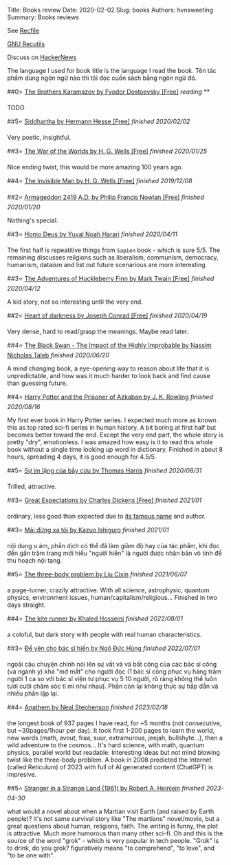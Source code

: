 Title: Books review
Date: 2020-02-02
Slug: books
Authors: hvnsweeting
Summary: Books reviews

See [Recfile]({attach}books.rec)

[GNU Recutils](https://www.gnu.org/software/recutils/manual/recutils.html#Top)

Discuss on [HackerNews](https://news.ycombinator.com/item?id=22153665)

The language I used for book title is the language I read the book.
Tên tác phẩm dùng ngôn ngữ nào thì tôi đọc cuốn sách bằng ngôn ngữ đó.


##0⭐ [The Brothers Karamazov by Fyodor Dostoevsky [Free]](https://standardebooks.org/ebooks/fyodor-dostoevsky/the-brothers-karamazov/constance-garnett)
*reading* **

TODO

##5⭐ [Siddhartha by Hermann Hesse [Free]](https://standardebooks.org/ebooks/hermann-hesse/siddhartha/gunther-olesch_anke-dreher_amy-coulter_stefan-langer_semyon-chaichenets)
*finished* *2020/02/02*

Very poetic, insightful.

##3⭐ [The War of the Worlds by H. G. Wells [Free]](https://standardebooks.org/ebooks/h-g-wells/the-war-of-the-worlds)
*finished* *2020/01/25*

Nice ending twist, this would be more amazing 100 years ago.

##4⭐ [The Invisible Man by H. G. Wells [Free]](https://standardebooks.org/ebooks/h-g-wells/the-invisible-man)
*finished* *2019/12/08*



##2⭐ [Armageddon 2419 A.D. by Philip Francis Nowlan [Free]](https://standardebooks.org/ebooks/philip-francis-nowlan/armageddon-2419-a-d)
*finished* *2020/01/20*

Nothing's special.

##3⭐ [Homo Deus by Yuval Noah Harari](https://en.wikipedia.org/wiki/Homo_Deus:_A_Brief_History_of_Tomorrow)
*finished* *2020/04/11*

The first half is repeatitive things from `Sapien` book - which is sure 5/5. The remaining discusses religions such as liberalism, communism, democracy, humanism, dataism and list out future scenarious are more interesting.

##3⭐ [The Adventures of Huckleberry Finn by Mark Twain [Free]](https://standardebooks.org/ebooks/mark-twain/the-adventures-of-huckleberry-finn)
*finished* *2020/04/12*

A kid story, not so interesting until the very end.

##2⭐ [Heart of darkness by Joseph Conrad [Free]](https://standardebooks.org/ebooks/joseph-conrad/heart-of-darkness)
*finished* *2020/04/19*

Very dense, hard to read/grasp the meanings. Maybe read later.

##4⭐ [The Black Swan -  The Impact of the Highly Improbable by Nassim Nicholas Taleb]()
*finished* *2020/06/20*

A mind changing book, a eye-opening way to reason about life that it is unpredictable, and how was it much harder to look back and find cause than guessing future.

##4⭐ [Harry Potter and the Prisoner of Azkaban by J. K. Rowling](https://en.wikipedia.org/wiki/Harry_Potter_and_the_Prisoner_of_Azkaban)
*finished* *2020/08/16*

My first ever book in Harry Potter series. I expected much more as known this as top rated sci-fi series in human history. A bit boring at first half but becomes better toward the end. Except the very end part, the whole story is pretty "dry", emotionless.  I was amazed how easy is it to read this whole book without a single time looking up word in dictionary. Finished in about 8 hours, spreading 4 days, it is good enough for 4.5/5.

##5⭐ [Sự im lặng của bầy cừu by Thomas Harris]()
*finished* *2020/08/31*

Trilled, attractive.

##3⭐ [Great Expectations by Charles Dickens [Free]](https://standardebooks.org/ebooks/charles-dickens/great-expectations)
*finished* *2021/01*

ordinary, less good than expected due to [its famous name](https://github.com/great-expectations/great_expectations) and author.

##3⭐ [Mãi đừng xa tôi by Kazuo Ishiguro](https://en.wikipedia.org/wiki/Never_Let_Me_Go_%28novel%29)
*finished* *2021/01*

nội dung u ám, phần dịch có thể đã làm giảm độ hay của tác phẩm, khi đọc đến gần trăm trang mới hiểu "người hiến" là người được nhân bản vô tính để thu hoạch nội tạng.

##5⭐ [The three-body problem by Liu Cixin](https://en.wikipedia.org/wiki/The_Three-Body_Problem_(novel))
*finished* *2021/06/07*

a page-turner, crazily attractive. With all science, astrophysic, quantum physics, environment issues, human/capitalism/religious... Finished in two days straight.

##4⭐ [The kite runner by Khaled Hosseini](https://en.wikipedia.org/wiki/The_Kite_Runner)
*finished* *2022/08/01*

a coloful, but dark story with people with real human characteristics.

##3⭐ [Để yên cho bác sĩ hiền by Ngô Đức Hùng](https://www.goodreads.com/book/show/39285026-y-n-cho-b-c-s-hi-n)
*finished* *2022/07/01*

ngoài câu chuyện chính nói lên sự vất vả và bất công của các bác sĩ công (và ngành y) khá "mở mắt" cho người đọc (1 bác sĩ công phục vụ hàng trăm người 1 ca so với bác sĩ viện tư phục vụ 5 10 người, rõ ràng không thể luôn tươi cười chăm sóc tỉ mỉ như nhau). Phần còn lại không thực sự hấp dẫn và nhiều phần lặp lại.

##4⭐ [Anathem by Neal Stephenson](https://en.wikipedia.org/wiki/Anathem)
*finished* *2023/02/18*

the longest book of 937 pages I have read, for ~5 months (not consecutive, but ~30pages/1hour per day). It took first 1-200 pages to learn the world, new words (math, avout, fraa, suur, extramurous, jeejah, bullshyte...), then a wild adventure to the cosmos... It's hard science, with math, quantum physics, parallel world but readable. Interesting ideas but not mind blowing twist like the three-body problem. A book in 2008 predicted the Internet (called Reticulum) of 2023 with full of AI generated content (ChatGPT) is impresive.

##5⭐ [Stranger in a Strange Land (1961) by Robert A. Heinlein](https://en.wikipedia.org/wiki/Stranger_in_a_Strange_Land)
*finished* *2023-04-30*

what would a novel about when a Martian visit Earth (and raised by Earth people)? it's not same survival story like "The martians" novel/movie, but a great questions about human, religions, faith. The writing is funny, the plot is attractive. Much more humorous than many other sci-fi. Oh and this is the source of the word "grok" - which is very popular in tech people. "Grok" is to drink, do you grok?  figuratively means "to comprehend", "to love", and "to be one with".
